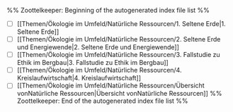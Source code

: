 %% Zoottelkeeper: Beginning of the autogenerated index file list  %%
- [ ]  [[Themen/Ökologie im Umfeld/Natürliche Ressourcen/1. Seltene Erde|1. Seltene Erde]]
- [ ]  [[Themen/Ökologie im Umfeld/Natürliche Ressourcen/2. Seltene Erde und Energiewende|2. Seltene Erde und Energiewende]]
- [ ]  [[Themen/Ökologie im Umfeld/Natürliche Ressourcen/3. Fallstudie zu Ethik im Bergbau|3. Fallstudie zu Ethik im Bergbau]]
- [ ]  [[Themen/Ökologie im Umfeld/Natürliche Ressourcen/4. Kreislaufwirtschaft|4. Kreislaufwirtschaft]]
- [ ]  [[Themen/Ökologie im Umfeld/Natürliche Ressourcen/Übersicht vonNatürliche Ressourcen|Übersicht vonNatürliche Ressourcen]]
%% Zoottelkeeper: End of the autogenerated index file list  %%
